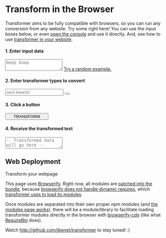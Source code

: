 # Transform in the Browser

Transformer aims to be fully compatible with browsers, so you can run any conversion from any website. Try some right here! You can use the input boxes below, or even [open the console](http://webmasters.stackexchange.com/questions/8525/how-to-open-the-javascript-console-in-different-browsers) and use it directly. And, see how to use [transformer in your website](#web-deployment).

<form id="browser-transformer" class="centered" role="form">
  <h4 class="subtitle">1. Enter input data</h4>
  <textarea id="text-1" class="form-control" placeholder="beep boop"></textarea>
  <a href="#browser-transformer" class="btn btn-default" id="btn-example">
    Try a random example.</a>

  <h4 class="subtitle">2. Enter transformer types to convert</h4>
  <div class="input-group">
    <input id="type-chain" type="text" class="form-control" placeholder="ascii base32" />
    <span class="input-group-btn">
      <button class="btn btn-default" type="button" data-toggle="tooltip"
        data-placement="top" title="Reverse" id="btn-reverse">
        <i class="fa fa-arrows-h"></i></button>
    </span>
  </div>

  <h4 class="subtitle">3. Click a button</h4>
  <button id="btn-transform" class="btn btn-lg btn-danger">
    &nbsp;<i class="fa fa-flash"></i> &nbsp;&nbsp;
    TRANSFORM
    &nbsp;&nbsp; <i class="fa fa-flash"></i>&nbsp;
  </button>

  <h4 class="subtitle">4. Receive the transformed text</h4>
  <textarea id="text-2" class="form-control"
    placeholder="-- Transformed data will go here --"></textarea>
</form>



## Web Deployment

<div class="subtitle">Transform your webpage</div>

This page uses [Browserify](http://browserify.org). Right now, all modules are [patched into the bundle](https://github.com/jbenet/transformer-website/blob/master/js/modules.js), because [browserify does not handle dynamic requires](https://github.com/substack/node-browserify/issues/664#issuecomment-35615649), which [transformer uses to load its modules](https://github.com/jbenet/transformer/blob/master/js/loader.js).

Once modules are separated into their own proper npm modules (and [the modules page works](/modules)), there will be a module/library to facilitate loading transformer modules directly in the browser with [browserify-cdn](http://wzrd.in/) (like what [RequireBin](http://requirebin.com) does).

Watch <http://github.com/jbenet/transformer> to stay tuned! :)
